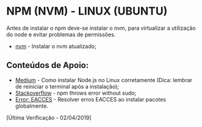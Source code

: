 # NPM (NVM) - LINUX (UBUNTU)

Antes de instalar o npm deve-se instalar o nvm, 
para virtualizar a utilização do node e evitar problemas de 
permissões.

* [nvm] - Instalar o nvm atualizado;

## Conteúdos de Apoio:

* [Medium] - Como instalar Node.js no Linux corretamente (Dica: lembrar de reiniciar o terminal após a instalação);
* [Stackoverflow] - npm throws error without sudo;
* [Error: EACCES] - Resolver erros EACCES ao instalar pacotes globalmente.


[Última Verificação - 02/04/2019]

[nvm]:<https://github.com/creationix/nvm#installation-and-update>
[Medium]:<https://medium.com/collabcode/como-instalar-node-js-no-linux-corretamente-ubuntu-debian-elementary-os-729fb4c92f2d>
[Stackoverflow]:<https://stackoverflow.com/questions/16151018/npm-throws-error-without-sudo/24404451#24404451>
[Error: EACCES]:<https://docs.npmjs.com/resolving-eacces-permissions-errors-when-installing-packages-globally>
